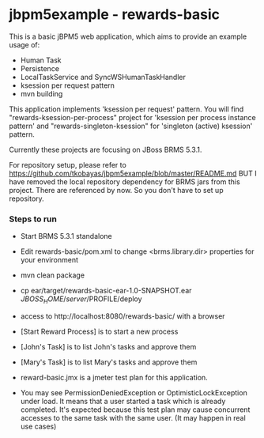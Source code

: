 jbpm5example - rewards-basic
============

This is a basic jBPM5 web application, which aims to provide an example usage of:
- Human Task
- Persistence
- LocalTaskService and SyncWSHumanTaskHandler
- ksession per request pattern
- mvn building

This application implements 'ksession per request' pattern. You will find "rewards-ksession-per-process" project for 'ksession per process instance pattern' and "rewards-singleton-ksession" for 'singleton (active) ksession' pattern.

Currently these projects are focusing on JBoss BRMS 5.3.1.

For repository setup, please refer to https://github.com/tkobayas/jbpm5example/blob/master/README.md
BUT I have removed the local repository dependency for BRMS jars from this project. There are referenced by <systemPath> now. So you don't have to set up repository.

### Steps to run
- Start BRMS 5.3.1 standalone
- Edit rewards-basic/pom.xml to change <brms.library.dir> properties for your environment
- mvn clean package
- cp ear/target/rewards-basic-ear-1.0-SNAPSHOT.ear $JBOSS_HOME/server/$PROFILE/deploy
- access to http://localhost:8080/rewards-basic/ with a browser
 - [Start Reward Process] is to start a new process
 - [John's Task] is to list John's tasks and approve them
 - [Mary's Task] is to list Mary's tasks and approve them
 
- reward-basic.jmx is a jmeter test plan for this application.
 - You may see PermissionDeniedException or OptimisticLockException under load. It means that a user started a task which is already completed. It's expected because this test plan may cause concurrent accesses to the same task with the same user. (It may happen in real use cases)
 
